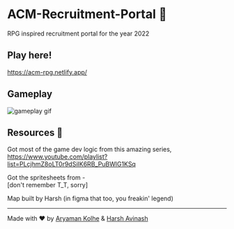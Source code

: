 # ACM-Recruitment-Portal 🚀
RPG inspired recruitment portal for the year 2022

## Play here!  
https://acm-rpg.netlify.app/

## Gameplay
![gameplay gif](./acmrpg-gameplay.gif)

## Resources 📕
Got most of the game dev logic from this amazing series,  
https://www.youtube.com/playlist?list=PLcjhmZ8oLT0r9dSiIK6RB_PuBWlG1KSq  

Got the spritesheets from -  
[don't remember T_T, sorry]  

Map built by Harsh (in figma that too, you freakin' legend)

---

Made with ❤️ by [Aryaman Kolhe](https://github.com/Chasmiccoder) & [Harsh Avinash](https://github.com/Harsh-Avinash)


<!--
Ideas -
Secret room by walking through one wall, plays rick roll on opening a chest
Computers that give information on pressing spacebar
Secret room will have character skin customization thing. Upgrade your look!
-->

